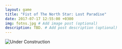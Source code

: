 ```yaml
---
layout: game
title: "Fist of The North Star: Lost Paradise"
date: 2017-07-17 12:55:00 +0300
img: fotns.jpg # Add image post (optional)
description: TBD. # Add post description (optional)
---
```

![Under Construction](https://78.media.tumblr.com/6dfcbf9e05d57e3d0e9bb232b30004fa/tumblr_pf27n0jnCn1w050vko1_1280.png)
